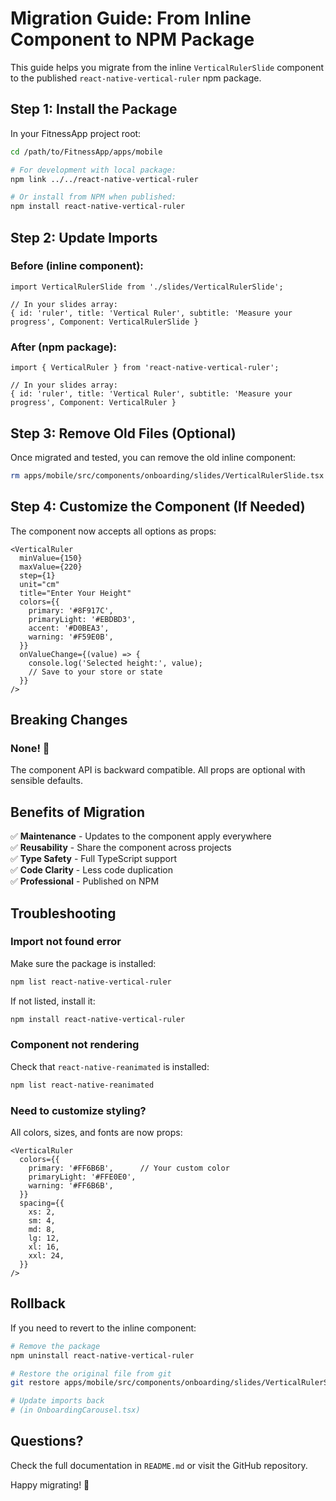 # Migration Guide: From Inline Component to NPM Package

This guide helps you migrate from the inline `VerticalRulerSlide` component to the published `react-native-vertical-ruler` npm package.

## Step 1: Install the Package

In your FitnessApp project root:

```bash
cd /path/to/FitnessApp/apps/mobile

# For development with local package:
npm link ../../react-native-vertical-ruler

# Or install from NPM when published:
npm install react-native-vertical-ruler
```

## Step 2: Update Imports

### Before (inline component):
```tsx
import VerticalRulerSlide from './slides/VerticalRulerSlide';

// In your slides array:
{ id: 'ruler', title: 'Vertical Ruler', subtitle: 'Measure your progress', Component: VerticalRulerSlide }
```

### After (npm package):
```tsx
import { VerticalRuler } from 'react-native-vertical-ruler';

// In your slides array:
{ id: 'ruler', title: 'Vertical Ruler', subtitle: 'Measure your progress', Component: VerticalRuler }
```

## Step 3: Remove Old Files (Optional)

Once migrated and tested, you can remove the old inline component:

```bash
rm apps/mobile/src/components/onboarding/slides/VerticalRulerSlide.tsx
```

## Step 4: Customize the Component (If Needed)

The component now accepts all options as props:

```tsx
<VerticalRuler
  minValue={150}
  maxValue={220}
  step={1}
  unit="cm"
  title="Enter Your Height"
  colors={{
    primary: '#8F917C',
    primaryLight: '#EBDBD3',
    accent: '#D0BEA3',
    warning: '#F59E0B',
  }}
  onValueChange={(value) => {
    console.log('Selected height:', value);
    // Save to your store or state
  }}
/>
```

## Breaking Changes

### None! 🎉

The component API is backward compatible. All props are optional with sensible defaults.

## Benefits of Migration

✅ **Maintenance** - Updates to the component apply everywhere  
✅ **Reusability** - Share the component across projects  
✅ **Type Safety** - Full TypeScript support  
✅ **Code Clarity** - Less code duplication  
✅ **Professional** - Published on NPM  

## Troubleshooting

### Import not found error

Make sure the package is installed:
```bash
npm list react-native-vertical-ruler
```

If not listed, install it:
```bash
npm install react-native-vertical-ruler
```

### Component not rendering

Check that `react-native-reanimated` is installed:
```bash
npm list react-native-reanimated
```

### Need to customize styling?

All colors, sizes, and fonts are now props:

```tsx
<VerticalRuler
  colors={{
    primary: '#FF6B6B',      // Your custom color
    primaryLight: '#FFE0E0',
    warning: '#FF6B6B',
  }}
  spacing={{
    xs: 2,
    sm: 4,
    md: 8,
    lg: 12,
    xl: 16,
    xxl: 24,
  }}
/>
```

## Rollback

If you need to revert to the inline component:

```bash
# Remove the package
npm uninstall react-native-vertical-ruler

# Restore the original file from git
git restore apps/mobile/src/components/onboarding/slides/VerticalRulerSlide.tsx

# Update imports back
# (in OnboardingCarousel.tsx)
```

## Questions?

Check the full documentation in `README.md` or visit the GitHub repository.

Happy migrating! 🚀
